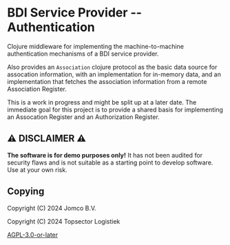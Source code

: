 <!--
SPDX-FileCopyrightText: 2024 Jomco B.V.
SPDX-FileCopyrightText: 2024 Topsector Logistiek
SPDX-FileContributor: Joost Diepenmaat <joost@jomco.nl>
SPDX-FileContributor: Remco van 't Veer <remco@jomco.nl>

SPDX-License-Identifier: AGPL-3.0-or-later
-->

# BDI Service Provider -- Authentication

Clojure middleware for implementing the machine-to-machine
authentication mechanisms of a BDI service provider.

Also provides an `Association` clojure protocol as the basic data
source for assocation information, with an implementation for
in-memory data, and an implementation that fetches the association
information from a remote Association Register.

This is a work in progress and might be split up at a later date. The
immediate goal for this project is to provide a shared basis for
implementing an Assocation Register and an Authorization Register.

## ⚠ DISCLAIMER ⚠

**The software is for demo purposes only!**  It has not been audited
for security flaws and is not suitable as a starting point to develop
software.  Use at your own risk.

## Copying

Copyright (C) 2024 Jomco B.V.

Copyright (C) 2024 Topsector Logistiek

[AGPL-3.0-or-later](LICENSES/AGPL-3.0-or-later.txt)
